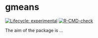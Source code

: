 
<!-- README.md is generated from README.Rmd. Please edit that file -->

# gmeans

<!-- badges: start -->

[![Lifecycle:
experimental](https://img.shields.io/badge/lifecycle-experimental-orange.svg)](https://lifecycle.r-lib.org/articles/stages.html#experimental)
[![R-CMD-check](https://github.com/m-muecke/gmeans/actions/workflows/R-CMD-check.yaml/badge.svg)](https://github.com/m-muecke/gmeans/actions/workflows/R-CMD-check.yaml)
<!-- badges: end -->

The aim of the package is …
